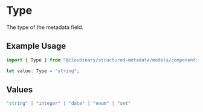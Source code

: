 # Type

The type of the metadata field.

## Example Usage

```typescript
import { Type } from "@cloudinary/structured-metadata/models/components";

let value: Type = "string";
```

## Values

```typescript
"string" | "integer" | "date" | "enum" | "set"
```